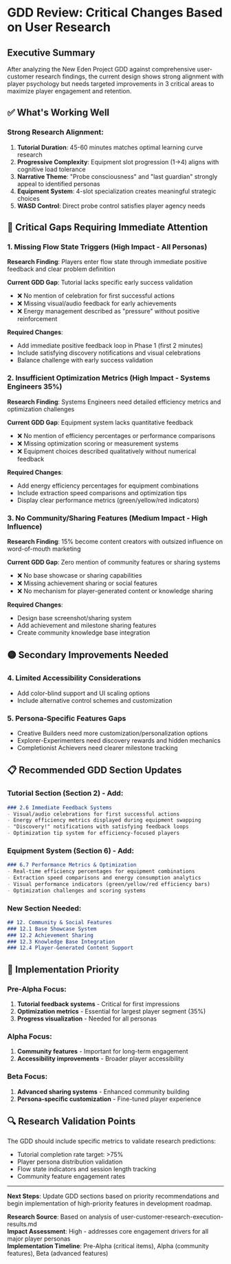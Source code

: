 # GDD Review: Critical Changes Based on User Research

## Executive Summary

After analyzing the New Eden Project GDD against comprehensive user-customer research findings, the current design shows strong alignment with player psychology but needs targeted improvements in 3 critical areas to maximize player engagement and retention.

## ✅ **What's Working Well**

### Strong Research Alignment:
1. **Tutorial Duration**: 45-60 minutes matches optimal learning curve research
2. **Progressive Complexity**: Equipment slot progression (1→4) aligns with cognitive load tolerance
3. **Narrative Theme**: "Probe consciousness" and "last guardian" strongly appeal to identified personas
4. **Equipment System**: 4-slot specialization creates meaningful strategic choices
5. **WASD Control**: Direct probe control satisfies player agency needs

## 🔴 **Critical Gaps Requiring Immediate Attention**

### 1. **Missing Flow State Triggers** (High Impact - All Personas)
**Research Finding**: Players enter flow state through immediate positive feedback and clear problem definition

**Current GDD Gap**: Tutorial lacks specific early success validation
- ❌ No mention of celebration for first successful actions
- ❌ Missing visual/audio feedback for early achievements
- ❌ Energy management described as "pressure" without positive reinforcement

**Required Changes**:
- Add immediate positive feedback loop in Phase 1 (first 2 minutes)
- Include satisfying discovery notifications and visual celebrations
- Balance challenge with early success validation

### 2. **Insufficient Optimization Metrics** (High Impact - Systems Engineers 35%)
**Research Finding**: Systems Engineers need detailed efficiency metrics and optimization challenges

**Current GDD Gap**: Equipment system lacks quantitative feedback
- ❌ No mention of efficiency percentages or performance comparisons
- ❌ Missing optimization scoring or measurement systems
- ❌ Equipment choices described qualitatively without numerical feedback

**Required Changes**:
- Add energy efficiency percentages for equipment combinations
- Include extraction speed comparisons and optimization tips
- Display clear performance metrics (green/yellow/red indicators)

### 3. **No Community/Sharing Features** (Medium Impact - High Influence)
**Research Finding**: 15% become content creators with outsized influence on word-of-mouth marketing

**Current GDD Gap**: Zero mention of community features or sharing systems
- ❌ No base showcase or sharing capabilities
- ❌ Missing achievement sharing or social features
- ❌ No mechanism for player-generated content or knowledge sharing

**Required Changes**:
- Design base screenshot/sharing system
- Add achievement and milestone sharing features
- Create community knowledge base integration

## 🟡 **Secondary Improvements Needed**

### 4. **Limited Accessibility Considerations**
- Add color-blind support and UI scaling options
- Include alternative control schemes and customization

### 5. **Persona-Specific Features Gaps**
- Creative Builders need more customization/personalization options
- Explorer-Experimenters need discovery rewards and hidden mechanics
- Completionist Achievers need clearer milestone tracking

## 📋 **Recommended GDD Section Updates**

### Tutorial Section (Section 2) - Add:
```markdown
### 2.6 Immediate Feedback Systems
- Visual/audio celebrations for first successful actions
- Energy efficiency metrics displayed during equipment swapping
- "Discovery!" notifications with satisfying feedback loops
- Optimization tip system for efficiency-focused players
```

### Equipment System (Section 6) - Add:
```markdown
### 6.7 Performance Metrics & Optimization
- Real-time efficiency percentages for equipment combinations
- Extraction speed comparisons and energy consumption analytics
- Visual performance indicators (green/yellow/red efficiency bars)
- Optimization challenges and scoring systems
```

### New Section Needed:
```markdown
## 12. Community & Social Features
### 12.1 Base Showcase System
### 12.2 Achievement Sharing
### 12.3 Knowledge Base Integration
### 12.4 Player-Generated Content Support
```

## 🎯 **Implementation Priority**

### Pre-Alpha Focus:
1. **Tutorial feedback systems** - Critical for first impressions
2. **Optimization metrics** - Essential for largest player segment (35%)
3. **Progress visualization** - Needed for all personas

### Alpha Focus:
1. **Community features** - Important for long-term engagement
2. **Accessibility improvements** - Broader player accessibility

### Beta Focus:
1. **Advanced sharing systems** - Enhanced community building
2. **Persona-specific customization** - Fine-tuned player experience

## 🔍 **Research Validation Points**

The GDD should include specific metrics to validate research predictions:
- Tutorial completion rate target: >75%
- Player persona distribution validation
- Flow state indicators and session length tracking
- Community feature engagement rates

---

**Next Steps**: Update GDD sections based on priority recommendations and begin implementation of high-priority features in development roadmap.

**Research Source**: Based on analysis of user-customer-research-execution-results.md  
**Impact Assessment**: High - addresses core engagement drivers for all major player personas  
**Implementation Timeline**: Pre-Alpha (critical items), Alpha (community features), Beta (advanced features)
